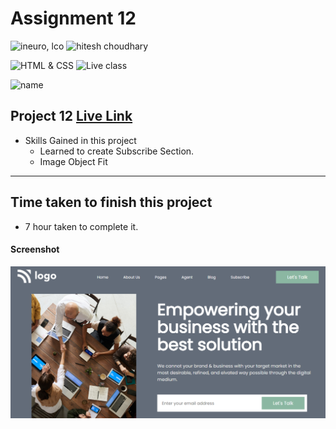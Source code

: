 # Assignment 12

![ineuro, lco](https://img.shields.io/badge/iNeuron-LCO-green)
![hitesh choudhary](https://img.shields.io/badge/Hitesh--Choudhary-Full--stack--JS--bootcamp-red)

![HTML & CSS](https://img.shields.io/badge/HTML-CSS-orange)
![Live class](https://img.shields.io/badge/LIVE--CLASS-PROJECT--12-lightgrey)

![name](https://img.shields.io/badge/Anup--Maurya-lightgrey)

## Project 12 [Live Link](https://business-landing-webpage.netlify.app/)

-   Skills Gained in this project
    -   Learned to create Subscribe Section.
    -   Image Object Fit 

---

## Time taken to finish this project

-   7 hour taken to complete it.

#### Screenshot

![Desktop](./images/project%20image.PNG)
